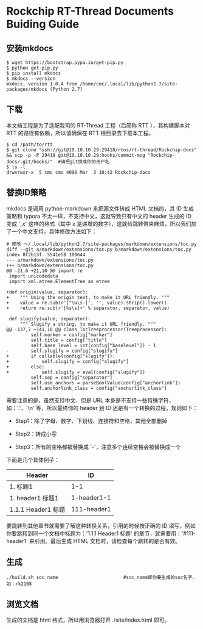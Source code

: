 # Rockchip RT-Thread Documents Buiding Guide

## 安装mkdocs

```shell
$ wget https://bootstrap.pypa.io/get-pip.py
$ python get-pip.py
$ pip install mkdocs
$ mkdocs --version
mkdocs, version 1.0.4 from /home/cmc/.local/lib/python2.7/site-packages/mkdocs (Python 2.7)
```

## 下载

   本文档工程是为了适配我司的 RT-Thread 工程（后简称 RTT ），其构建脚本对 RTT 的路径有依赖，所以请确保在 RTT 根目录去下载本工程。

```shell
$ cd /path/to/rtt
$ git clone "ssh://git@10.10.10.29:29418/rtos/rt-thread/Rockchip-docs" && scp -p -P 29418 git@10.10.10.29:hooks/commit-msg "Rockchip-docs/.git/hooks/"  #请把git换成你的用户名
$ ls -l
drwxrwxr-x  5 cmc cmc 4096 Mar  3 10:42 Rockchip-docs
```

## 替换ID策略

   mkdocs 是调用 python-markdown 来把源文件转成 HTML 文档的，其 ID 生成策略和 typora 不太一样，不支持中文，这就导致只有中文的 header 生成的 ID 变成 ‘_x' 这样的格式（其中 x 是递增的数字），这就给跳转带来麻烦，所以我们加了一个中文支持，具体修改方法如下：

```shell
# 修改 ～/.local/lib/python2.7/site-packages/markdown/extensions/toc.py
diff --git a/markdown/extensions/toc.py b/markdown/extensions/toc.py
index 8f2b13f..5541e58 100644
--- a/markdown/extensions/toc.py
+++ b/markdown/extensions/toc.py
@@ -21,6 +21,10 @@ import re
 import unicodedata
 import xml.etree.ElementTree as etree

+def origin(value, separator):
+    """ Using the origin text, to make it URL friendly. """
+    value = re.sub(r'[^\w\s-]', '', value).strip().lower()
+    return re.sub(r'[%s\s]+' % separator, separator, value)

 def slugify(value, separator):
     """ Slugify a string, to make it URL friendly. """
@@ -137,7 +141,10 @@ class TocTreeprocessor(Treeprocessor):
         self.marker = config["marker"]
         self.title = config["title"]
         self.base_level = int(config["baselevel"]) - 1
-        self.slugify = config["slugify"]
+        if callable(config["slugify"]):
+            self.slugify = config["slugify"]
+        else:
+            self.slugify = eval(config["slugify"])
         self.sep = config["separator"]
         self.use_anchors = parseBoolValue(config["anchorlink"])
         self.anchorlink_class = config["anchorlink_class"]
```

   需要注意的是，虽然支持中文，但是 URL 本身是不支持一些特殊字符，如：'.'、'\n' 等，所以最终你的 header 到 ID 还是有一个转换的过程，规则如下：

- Step1：除了字母、数字、下划线、连接符和空格，其他全部删掉

- Step2：转成小写

- Step3：所有的空格都被替换成 '-'，注意多个连续空格会被替换成一个

下面是几个具体例子：

| Header             | ID          |
| ------------------ | ----------- |
| 1. 标题1           | 1-1         |
| 1. header1 标题1   | 1-header1-1 |
| 1.1.1 Header1 标题 | 111-header1 |

   要跳转到其他章节就需要了解这种转换关系，引用的时候按正确的 ID 填写，例如你要跳转到同一个文档中标题为：'1.1.1 Header1 标题' 的章节，就需要用：'#111-header1' 来引用。最后生成 HTML 文档时，请检查每个跳转的是否有效。

## 生成

```shell
./build.sh soc_name                        #soc_name即你要生成的soc名字，如：rk2108
```

## 浏览文档

   生成的文档是 html 格式，所以用浏览器打开 ./site/index.html 即可。